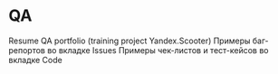 # QA
Resume QA portfolio (training project Yandex.Scooter)
Примеры баг-репортов во вкладке Issues
Примеры чек-листов и тест-кейсов во вкладке Code
